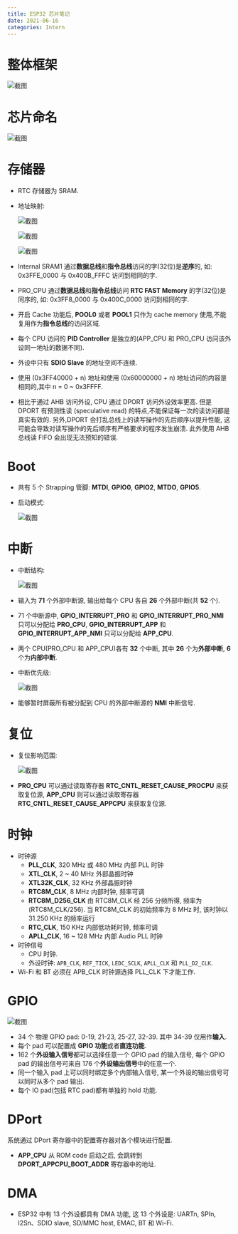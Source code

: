 ```yaml
---
title: ESP32 芯片笔记
date: 2021-06-16
categories: Intern
---
```

# 整体框架

![截图](ESP32芯片笔记/a7ab087afd3a781db9598bdaf10ad307.png)

<!--more-->

# 芯片命名

![截图](ESP32芯片笔记/01befe492f4e0888c10162273d973d11.png)

# 存储器

- RTC 存储器为 SRAM.
- 地址映射:
  
  ![截图](ESP32芯片笔记/508ae36a7b80bce2989e8b5b5dd3cc25.png)
  
  ![截图](ESP32芯片笔记/3755a491ad6a0b6f84d94b925e1e052b.png)
  
  ![截图](ESP32芯片笔记/40e740df4e9b217fc2a3647ce43b5511.png)
- Internal SRAM1 通过**数据总线**和**指令总线**访问的字(32位)是**逆序**的, 如: 0x3FFE_0000 与 0x400B_FFFC 访问到相同的字.
- PRO_CPU 通过**数据总线**和**指令总线**访问 **RTC FAST Memory** 的字(32位)是同序的, 如: 0x3FF8_0000 与 0x400C_0000 访问到相同的字.
- 开启 Cache 功能后, **POOL0** 或者 **POOL1** 只作为 cache memory 使用,不能复用作为**指令总线**的访问区域.
- 每个 CPU 访问的 **PID Controller** 是独立的(APP_CPU 和 PRO_CPU 访问该外设同一地址的数据不同).
- 外设中只有 **SDIO Slave** 的地址空间不连续.
- 使用 (0x3FF40000 + n) 地址和使用 (0x60000000 + n) 地址访问的内容是相同的,其中 n = 0 ~ 0x3FFFF.
- 相比于通过 AHB 访问外设, CPU 通过 DPORT 访问外设效率更高. 但是 DPORT 有预测性读 (speculative read) 的特点,不能保证每一次的读访问都是真实有效的. 另外,DPORT 会打乱总线上的读写操作的先后顺序以提升性能, 这可能会导致对读写操作的先后顺序有严格要求的程序发生崩溃. 此外使用 AHB 总线读 FIFO 会出现无法预知的错误.

# Boot

- 共有 5 个 Strapping 管脚: **MTDI**, **GPIO0**, **GPIO2**, **MTDO**, **GPIO5**.
- 启动模式:
  
  ![截图](ESP32芯片笔记/e2e52946387ad66208cef2e640075a21.png)

# 中断

- 中断结构:
  
  ![截图](ESP32芯片笔记/21b5a74caa279743708dced6323ffb1c.png)
- 输入为 **71** 个外部中断源, 输出给每个 CPU 各自 **26** 个外部中断(共 **52** 个).
- 71 个中断源中, **GPIO_INTERRUPT_PRO** 和 **GPIO_INTERRUPT_PRO_NMI** 只可以分配给 **PRO_CPU**, **GPIO_INTERRUPT_APP** 和 **GPIO_INTERRUPT_APP_NMI** 只可以分配给 **APP_CPU**.
- 两个 CPU(PRO_CPU 和 APP_CPU)各有 **32** 个中断, 其中 **26** 个为**外部中断**, **6** 个为**内部中断**.
- 中断优先级:
  
  ![截图](ESP32芯片笔记/fb19c143d8b2803c4992da3ac6c4bba8.png)
- 能够暂时屏蔽所有被分配到 CPU 的外部中断源的 **NMI** 中断信号.

# 复位

- 复位影响范围:
  
  ![截图](ESP32芯片笔记/65d3b6e9b6ed976f14d378a2b60056d1.png)
- **PRO_CPU** 可以通过读取寄存器 **RTC_CNTL_RESET_CAUSE_PROCPU** 来获取复位源, **APP_CPU** 则可以通过读取寄存器 **RTC_CNTL_RESET_CAUSE_APPCPU** 来获取复位源.

# 时钟

- 时钟源
  - **PLL_CLK**, 320 MHz 或 480 MHz 内部 PLL 时钟
  - **XTL_CLK**, 2 ~ 40 MHz 外部晶振时钟
  - **XTL32K_CLK**, 32 KHz 外部晶振时钟
  - **RTC8M_CLK**, 8 MHz 内部时钟, 频率可调
  - **RTC8M_D256_CLK** 由 RTC8M_CLK 经 256 分频所得, 频率为(RTC8M_CLK/256). 当 RTC8M_CLK 的初始频率为 8 MHz 时, 该时钟以 31.250 KHz 的频率运行
  - **RTC_CLK**, 150 KHz 内部低功耗时钟, 频率可调
  - **APLL_CLK**, 16 ~ 128 MHz 内部 Audio PLL 时钟
- 时钟信号
  - CPU 时钟.
  - 外设时钟: `APB_CLK`, `REF_TICK`, `LEDC_SCLK`, `APLL_CLK` 和 `PLL_D2_CLK`.
- Wi-Fi 和 BT 必须在 APB_CLK 时钟源选择 PLL_CLK 下才能工作.

# GPIO

![截图](ESP32芯片笔记/f07e5953fdc9efc24bb305f0f2ca1449.png)

- 34 个 物理 GPIO pad: 0­-19, 21-­23, 25-­27, 32­-39. 其中 34-39 仅用作**输入**.
- 每个 pad 可以配置成 **GPIO 功能**或者**直连功能**.
- 162 个**外设输入信号**都可以选择任意一个 GPIO pad 的输入信号, 每个 GPIO pad 的输出信号可来自 176 个**外设输出信号**中的任意一个.
- 同一个输入 pad 上可以同时绑定多个内部输入信号, 某一个外设的输出信号可以同时从多个 pad 输出.
- 每个 IO pad(包括 RTC pad)都有单独的 hold 功能.

 # DPort

系统通过 DPort 寄存器中的配置寄存器对各个模块进行配置.

- **APP_CPU** 从 ROM code 启动之后, 会跳转到 **DPORT_APPCPU_BOOT_ADDR** 寄存器中的地址.

# DMA

- ESP32 中有 13 个外设都具有 DMA 功能, 这 13 个外设是: UARTn, SPIn, I2Sn、SDIO slave, SD/MMC host, EMAC, BT 和 Wi-Fi.
